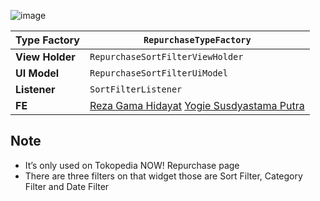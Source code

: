 ![image](https://docs-android.tokopedia.net/images/docs/tokopedianow/repurchase_filter_chips.png)

<!--left header table-->
| **Type Factory** | `RepurchaseTypeFactory` |
| --- | --- |
| **View Holder** | `RepurchaseSortFilterViewHolder` |
| **UI Model** | `RepurchaseSortFilterUiModel` |
| **Listener** | `SortFilterListener` |
| **FE** |  [Reza Gama Hidayat](https://tokopedia.atlassian.net/wiki/people/5def15952702bc0ec7e775c5?ref=confluence) [Yogie Susdyastama Putra](https://tokopedia.atlassian.net/wiki/people/5c6bf2e6f1a05835f933bf30?ref=confluence) |

## **Note**

- It’s only used on Tokopedia NOW! Repurchase page
- There are three filters on that widget those are Sort Filter, Category Filter and Date Filter

